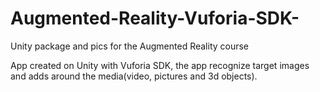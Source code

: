 # Augmented-Reality-Vuforia-SDK-
Unity package and pics for the Augmented Reality course

App created on Unity with Vuforia SDK, the app recognize target images and adds around the media(video, pictures and 3d objects). 

